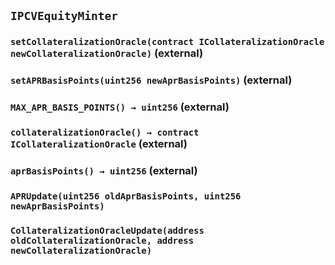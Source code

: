 ## `IPCVEquityMinter`






### `setCollateralizationOracle(contract ICollateralizationOracle newCollateralizationOracle)` (external)





### `setAPRBasisPoints(uint256 newAprBasisPoints)` (external)





### `MAX_APR_BASIS_POINTS() → uint256` (external)





### `collateralizationOracle() → contract ICollateralizationOracle` (external)





### `aprBasisPoints() → uint256` (external)






### `APRUpdate(uint256 oldAprBasisPoints, uint256 newAprBasisPoints)`





### `CollateralizationOracleUpdate(address oldCollateralizationOracle, address newCollateralizationOracle)`







